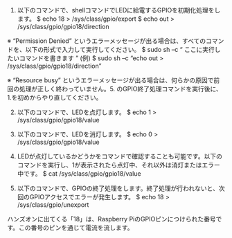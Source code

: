 1.	以下のコマンドで、shellコマンドでLEDに給電するGPIOを初期化処理をします。
$ echo  18 >  /sys/class/gpio/export
$ echo  out >  /sys/class/gpio/gpio18/direction

※	“Permission Denied” というエラーメッセージが出る場合は、すべてのコマンドを、以下の形式で入力して実行してください。
$ sudo  sh –c “ ここに実行したいコマンドを書きます ”
(例)
$ sudo  sh –c “echo  out >  /sys/class/gpio/gpio18/direction”

※	“Resource busy” というエラーメッセージが出る場合は、何らかの原因で前回の処理が正しく終わっていません。5. のGPIO終了処理コマンドを実行後に、1.を初めからやり直してください。

2. 以下のコマンドで、LEDを点灯します。
$ echo  1 >  /sys/class/gpio/gpio18/value

3. 以下のコマンドで、LEDを消灯します。
$ echo  0 >  /sys/class/gpio/gpio18/value

4. LEDが点灯しているかどうかをコマンドで確認することも可能です。以下のコマンドを実行し、1が表示されたら点灯中、それ以外は消灯またはエラー中です。
$ cat  /sys/class/gpio/gpio18/value

5. 以下のコマンドで、GPIOの終了処理をします。終了処理が行われないと、次回のGPIOアクセスでエラーが発生します。
$ echo  18 >  /sys/class/gpio/unexport

ハンズオンに出てくる「18」は、Raspberry PiのGPIOピンにつけられた番号です。この番号のピンを通じて電流を流します。
